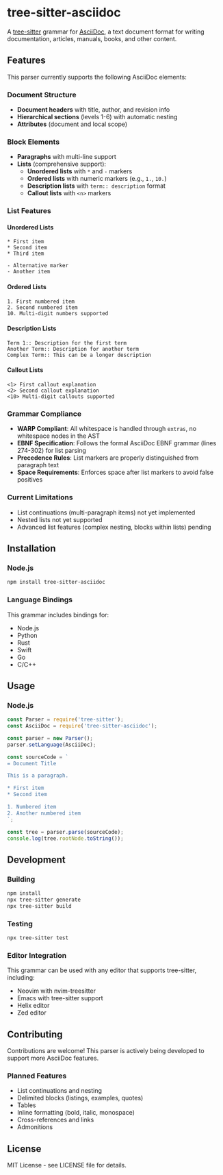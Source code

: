 # tree-sitter-asciidoc

A [tree-sitter](https://tree-sitter.github.io/tree-sitter/) grammar for [AsciiDoc](https://asciidoc.org/), a text document format for writing documentation, articles, manuals, books, and other content.

## Features

This parser currently supports the following AsciiDoc elements:

### Document Structure
- **Document headers** with title, author, and revision info
- **Hierarchical sections** (levels 1-6) with automatic nesting
- **Attributes** (document and local scope)

### Block Elements
- **Paragraphs** with multi-line support
- **Lists** (comprehensive support):
  - **Unordered lists** with `*` and `-` markers
  - **Ordered lists** with numeric markers (e.g., `1.`, `10.`)
  - **Description lists** with `term:: description` format
  - **Callout lists** with `<n>` markers

### List Features

#### Unordered Lists
```asciidoc
* First item
* Second item
* Third item

- Alternative marker
- Another item
```

#### Ordered Lists
```asciidoc
1. First numbered item
2. Second numbered item
10. Multi-digit numbers supported
```

#### Description Lists
```asciidoc
Term 1:: Description for the first term
Another Term:: Description for another term
Complex Term:: This can be a longer description
```

#### Callout Lists
```asciidoc
<1> First callout explanation
<2> Second callout explanation
<10> Multi-digit callouts supported
```

### Grammar Compliance

- **WARP Compliant**: All whitespace is handled through `extras`, no whitespace nodes in the AST
- **EBNF Specification**: Follows the formal AsciiDoc EBNF grammar (lines 274-302) for list parsing
- **Precedence Rules**: List markers are properly distinguished from paragraph text
- **Space Requirements**: Enforces space after list markers to avoid false positives

### Current Limitations

- List continuations (multi-paragraph items) not yet implemented
- Nested lists not yet supported
- Advanced list features (complex nesting, blocks within lists) pending

## Installation

### Node.js
```bash
npm install tree-sitter-asciidoc
```

### Language Bindings
This grammar includes bindings for:
- Node.js
- Python
- Rust
- Swift
- Go
- C/C++

## Usage

### Node.js
```javascript
const Parser = require('tree-sitter');
const AsciiDoc = require('tree-sitter-asciidoc');

const parser = new Parser();
parser.setLanguage(AsciiDoc);

const sourceCode = `
= Document Title

This is a paragraph.

* First item
* Second item

1. Numbered item
2. Another numbered item
`;

const tree = parser.parse(sourceCode);
console.log(tree.rootNode.toString());
```

## Development

### Building
```bash
npm install
npx tree-sitter generate
npx tree-sitter build
```

### Testing
```bash
npx tree-sitter test
```

### Editor Integration
This grammar can be used with any editor that supports tree-sitter, including:
- Neovim with nvim-treesitter
- Emacs with tree-sitter support
- Helix editor
- Zed editor

## Contributing

Contributions are welcome! This parser is actively being developed to support more AsciiDoc features.

### Planned Features
- List continuations and nesting
- Delimited blocks (listings, examples, quotes)
- Tables
- Inline formatting (bold, italic, monospace)
- Cross-references and links
- Admonitions

## License

MIT License - see LICENSE file for details.
